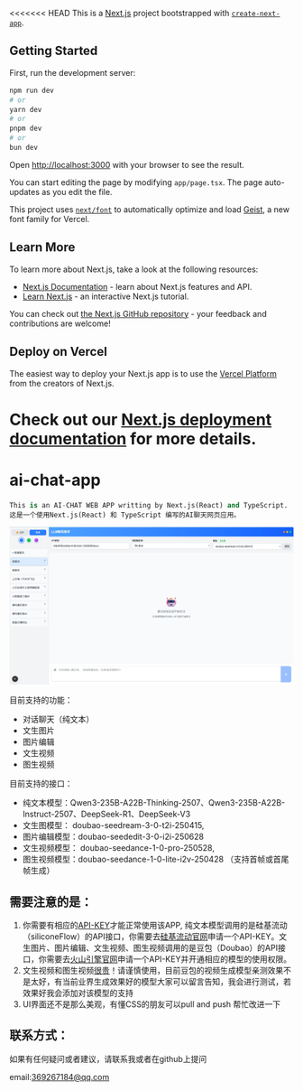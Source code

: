 <<<<<<< HEAD
This is a [Next.js](https://nextjs.org) project bootstrapped with [`create-next-app`](https://nextjs.org/docs/app/api-reference/cli/create-next-app).

## Getting Started

First, run the development server:

```bash
npm run dev
# or
yarn dev
# or
pnpm dev
# or
bun dev
```

Open [http://localhost:3000](http://localhost:3000) with your browser to see the result.

You can start editing the page by modifying `app/page.tsx`. The page auto-updates as you edit the file.

This project uses [`next/font`](https://nextjs.org/docs/app/building-your-application/optimizing/fonts) to automatically optimize and load [Geist](https://vercel.com/font), a new font family for Vercel.

## Learn More

To learn more about Next.js, take a look at the following resources:

- [Next.js Documentation](https://nextjs.org/docs) - learn about Next.js features and API.
- [Learn Next.js](https://nextjs.org/learn) - an interactive Next.js tutorial.

You can check out [the Next.js GitHub repository](https://github.com/vercel/next.js) - your feedback and contributions are welcome!

## Deploy on Vercel

The easiest way to deploy your Next.js app is to use the [Vercel Platform](https://vercel.com/new?utm_medium=default-template&filter=next.js&utm_source=create-next-app&utm_campaign=create-next-app-readme) from the creators of Next.js.

Check out our [Next.js deployment documentation](https://nextjs.org/docs/app/building-your-application/deploying) for more details.
=======

# ai-chat-app

```python
This is an AI-CHAT WEB APP writting by Next.js(React) and TypeScript.
这是一个使用Next.js(React) 和 TypeScript 编写的AI聊天网页应用。
```

![UI界面](images/intro.png)

目前支持的功能：

- 对话聊天（纯文本）
- 文生图片
- 图片编辑
- 文生视频
- 图生视频

目前支持的接口：

- 纯文本模型：Qwen3-235B-A22B-Thinking-2507、Qwen3-235B-A22B-Instruct-2507、DeepSeek-R1、DeepSeek-V3
- 文生图模型： doubao-seedream-3-0-t2i-250415,
- 图片编辑模型：doubao-seededit-3-0-i2i-250628
- 文生视频模型： doubao-seedance-1-0-pro-250528,
- 图生视频模型：doubao-seedance-1-0-lite-i2v-250428 （支持首帧或首尾帧生成）
          

 ## 需要注意的是：

1. 你需要有相应的[API-KEY]()才能正常使用该APP, 纯文本模型调用的是硅基流动（siliconeFlow）的API接口，你需要去[硅基流动官网](https://cloud.siliconflow.cn/me/models)申请一个API-KEY。文生图片、图片编辑、文生视频、图生视频调用的是豆包（Doubao）的API接口，你需要去[火山引擎官网](https://console.volcengine.com/home)申请一个API-KEY并开通相应的模型的使用权限。
2. 文生视频和图生视频[很贵]()！请谨慎使用，目前豆包的视频生成模型亲测效果不是太好，有当前业界生成效果好的模型大家可以留言告知，我会进行测试，若效果好我会添加对该模型的支持
3. UI界面还不是那么美观，有懂CSS的朋友可以pull and push 帮忙改进一下

## 联系方式：

如果有任何疑问或者建议，请联系我或者在github上提问

email:369267184@qq.com
